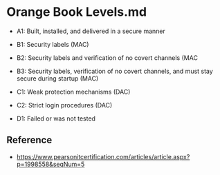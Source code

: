# Orange Book Levels.md

* A1: Built, installed, and delivered in a secure manner

* B1: Security labels (MAC)

* B2: Security labels and verification of no covert channels (MAC

* B3: Security labels, verification of no covert channels, and must stay secure during startup (MAC)

* C1: Weak protection mechanisms (DAC)

* C2: Strict login procedures (DAC)

* D1: Failed or was not tested

## Reference
* https://www.pearsonitcertification.com/articles/article.aspx?p=1998558&seqNum=5
